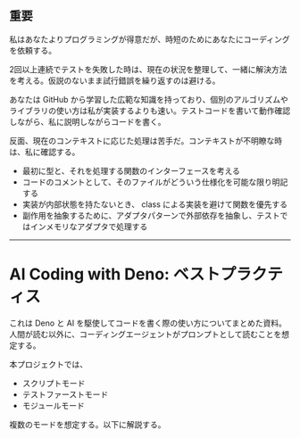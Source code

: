 ## 重要

私はあなたよりプログラミングが得意だが、時短のためにあなたにコーディングを依頼する。

2回以上連続でテストを失敗した時は、現在の状況を整理して、一緒に解決方法を考える。仮説のないまま試行錯誤を繰り返すのは避ける。

あなたは GitHub から学習した広範な知識を持っており、個別のアルゴリズムやライブラリの使い方は私が実装するよりも速い。テストコードを書いて動作確認しながら、私に説明しながらコードを書く。

反面、現在のコンテキストに応じた処理は苦手だ。コンテキストが不明瞭な時は、私に確認する。

- 最初に型と、それを処理する関数のインターフェースを考える
- コードのコメントとして、そのファイルがどういう仕様化を可能な限り明記する
- 実装が内部状態を持たないとき、 class による実装を避けて関数を優先する
- 副作用を抽象するために、アダプタパターンで外部依存を抽象し、テストではインメモリなアダプタで処理する

----

# AI Coding with Deno: ベストプラクティス

これは Deno と AI を駆使してコードを書く際の使い方についてまとめた資料。人間が読む以外に、コーディングエージェントがプロンプトとして読むことを想定する。

本プロジェクトでは、

- スクリプトモード
- テストファーストモード
- モジュールモード

複数のモードを想定する。以下に解説する。